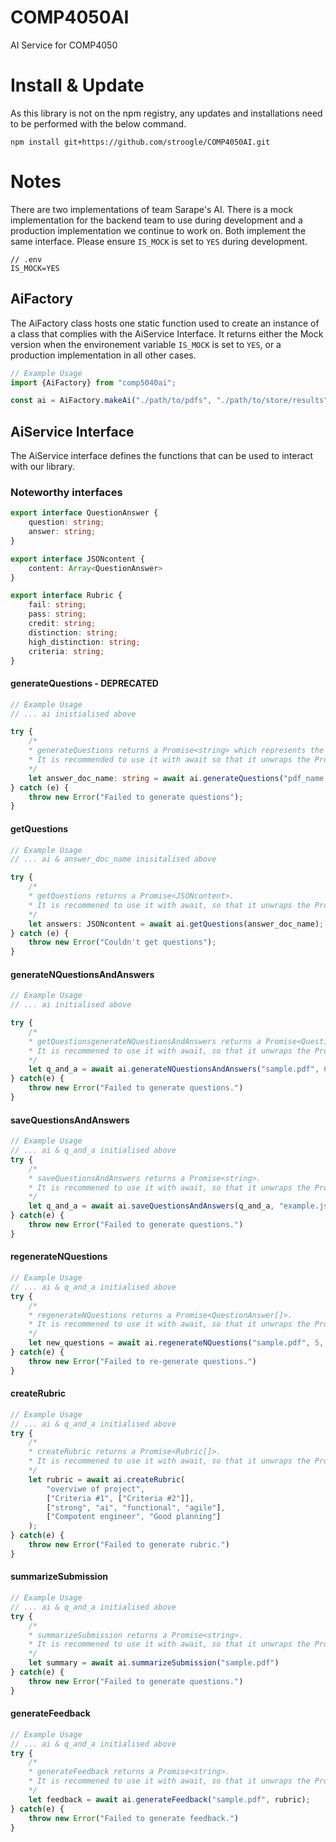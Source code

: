 # COMP4050AI
AI Service for COMP4050

# Install & Update
As this library is not on the npm registry, any updates and installations need to be performed with the below command.

`npm install git+https://github.com/stroogle/COMP4050AI.git`

# Notes
There are two implementations of team Sarape's AI. There is a mock implementation for the backend team to use during development and a production implementation we continue to work on. Both implement the same interface. Please ensure `IS_MOCK` is set to `YES` during development.
```
// .env
IS_MOCK=YES
```

## AiFactory
The AiFactory class hosts one static function used to create an instance of a class that complies with the AiService Interface. It returns either the Mock version when the environement variable `IS_MOCK` is set to `YES`, or a production implementation in all other cases.

```typescript
// Example Usage
import {AiFactory} from "comp5040ai";

const ai = AiFactory.makeAi("./path/to/pdfs", "./path/to/store/results", "open_ai_api_key");
```

## AiService Interface
The AiService interface defines the functions that can be used to interact with our library.

### Noteworthy interfaces
```typescript
export interface QuestionAnswer {
    question: string;
    answer: string;
}

export interface JSONcontent {
    content: Array<QuestionAnswer>
}

export interface Rubric {
    fail: string;
    pass: string;
    credit: string;
    distinction: string;
    high_distinction: string;
    criteria: string;
}
```

#### generateQuestions - DEPRECATED
```typescript
// Example Usage
// ... ai inistialised above

try {
    /*
    * generateQuestions returns a Promise<string> which represents the name given to the resulting file.
    * It is recommended to use it with await so that it unwraps the Promise for you.
    */
    let answer_doc_name: string = await ai.generateQuestions("pdf_name.pdf");
} catch (e) {
    throw new Error("Failed to generate questions");
}
```

#### getQuestions
```typescript
// Example Usage
// ... ai & answer_doc_name inisitalised above

try {
    /*
    * getQuestions returns a Promise<JSONcontent>.
    * It is recommened to use it with await, so that it unwraps the Promise for you.
    */
    let answers: JSONcontent = await ai.getQuestions(answer_doc_name);
} catch (e) {
    throw new Error("Couldn't get questions");
}
```

#### generateNQuestionsAndAnswers
```typescript
// Example Usage
// ... ai initialised above

try {
    /*
    * getQuestionsgenerateNQuestionsAndAnswers returns a Promise<QuestionAnswer[]>.
    * It is recommened to use it with await, so that it unwraps the Promise for you.
    */
    let q_and_a = await ai.generateNQuestionsAndAnswers("sample.pdf", 6)
} catch(e) {
    throw new Error("Failed to generate questions.")
}

```

#### saveQuestionsAndAnswers
```typescript
// Example Usage
// ... ai & q_and_a initialised above
try {
    /*
    * saveQuestionsAndAnswers returns a Promise<string>.
    * It is recommened to use it with await, so that it unwraps the Promise for you.
    */
    let q_and_a = await ai.saveQuestionsAndAnswers(q_and_a, "example.json")
} catch(e) {
    throw new Error("Failed to generate questions.")
}
```

#### regenerateNQuestions
```typescript
// Example Usage
// ... ai & q_and_a initialised above
try {
    /*
    * regenerateNQuestions returns a Promise<QuestionAnswer[]>.
    * It is recommened to use it with await, so that it unwraps the Promise for you.
    */
    let new_questions = await ai.regenerateNQuestions("sample.pdf", 5, q_and_a);
} catch(e) {
    throw new Error("Failed to re-generate questions.")
}
```

#### createRubric
```typescript
// Example Usage
// ... ai & q_and_a initialised above
try {
    /*
    * createRubric returns a Promise<Rubric[]>.
    * It is recommened to use it with await, so that it unwraps the Promise for you.
    */
    let rubric = await ai.createRubric(
        "overviwe of project",
        ["Criteria #1", ["Criteria #2"]],
        ["strong", "ai", "functional", "agile"],
        ["Compotent engineer", "Good planning"]
    );
} catch(e) {
    throw new Error("Failed to generate rubric.")
}
```

#### summarizeSubmission
```typescript
// Example Usage
// ... ai & q_and_a initialised above
try {
    /*
    * summarizeSubmission returns a Promise<string>.
    * It is recommened to use it with await, so that it unwraps the Promise for you.
    */
    let summary = await ai.summarizeSubmission("sample.pdf")
} catch(e) {
    throw new Error("Failed to generate questions.")
}
```

#### generateFeedback
```typescript
// Example Usage
// ... ai & q_and_a initialised above
try {
    /*
    * generateFeedback returns a Promise<string>.
    * It is recommened to use it with await, so that it unwraps the Promise for you.
    */
    let feedback = await ai.generateFeedback("sample.pdf", rubric);
} catch(e) {
    throw new Error("Failed to generate feedback.")
}
```